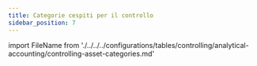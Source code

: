```yaml
---
title: Categorie cespiti per il controllo
sidebar_position: 7
---
```


import FileName from './../../../configurations/tables/controlling/analytical-accounting/controlling-asset-categories.md'
 
<FileName />